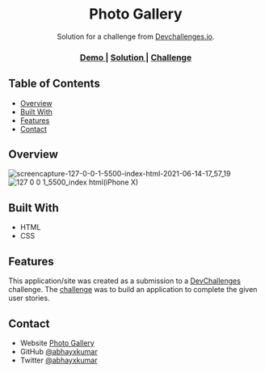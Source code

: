 <h1 align="center">Photo Gallery</h1>

<div align="center">
   Solution for a challenge from  <a href="http://devchallenges.io" target="_blank">Devchallenges.io</a>.
</div>

<div align="center">
  <h3>
    <a href="https://photo-gallery-ak.netlify.app/">
      Demo
    </a>
    <span> | </span>
    <a href="https://github.com/abhayxkumar/Photo-Gallery">
      Solution
    </a>
    <span> | </span>
    <a href="https://devchallenges.io/challenges/gcbWLxG6wdennelX7b8I">
      Challenge
    </a>
  </h3>
</div>


## Table of Contents

- [Overview](#overview)
- [Built With](#built-with)
- [Features](#features)
- [Contact](#contact)


## Overview

![screencapture-127-0-0-1-5500-index-html-2021-06-14-17_57_19](https://user-images.githubusercontent.com/65169803/121902972-725bfa00-cd45-11eb-9cf9-20b0b9e590a5.png)
![127 0 0 1_5500_index html(iPhone X)](https://user-images.githubusercontent.com/65169803/121902925-68d29200-cd45-11eb-905b-6754c81cebff.png)


## Built With

- HTML
- CSS

## Features

This application/site was created as a submission to a [DevChallenges](https://devchallenges.io/challenges) challenge. The [challenge](https://devchallenges.io/challenges/gcbWLxG6wdennelX7b8I) was to build an application to complete the given user stories.


## Contact

- Website [Photo Gallery](https://photo-gallery-ak.netlify.app)
- GitHub [@abhayxkumar](https://github.com/abhayxkumar)
- Twitter [@abhayxkumar](https://twitter.com/abhayxkumar)
